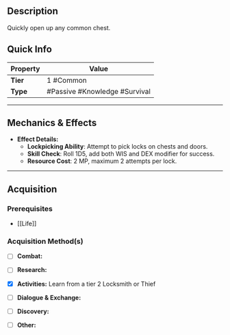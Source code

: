 ## Description
 Quickly open up any common chest.

## Quick Info
| Property | Value                          |
| -------- | ------------------------------ |
| **Tier** | 1 #Common                      |
| **Type** | #Passive #Knowledge #Survival  |

---

## Mechanics & Effects
- **Effect Details:**
    - **Lockpicking Ability**: Attempt to pick locks on chests and doors.
    - **Skill Check**: Roll 1D5, add both WIS and DEX modifier for success.
    - **Resource Cost**: 2 MP, maximum 2 attempts per lock.

---

## Acquisition
### Prerequisites
- [[Life]]

### Acquisition Method(s)
- [ ] **Combat:** 
- [ ] **Research:** 
- [x] **Activities:** Learn from a tier 2 Locksmith or Thief
- [ ] **Dialogue & Exchange:** 
- [ ] **Discovery:** 
- [ ] **Other:** 

